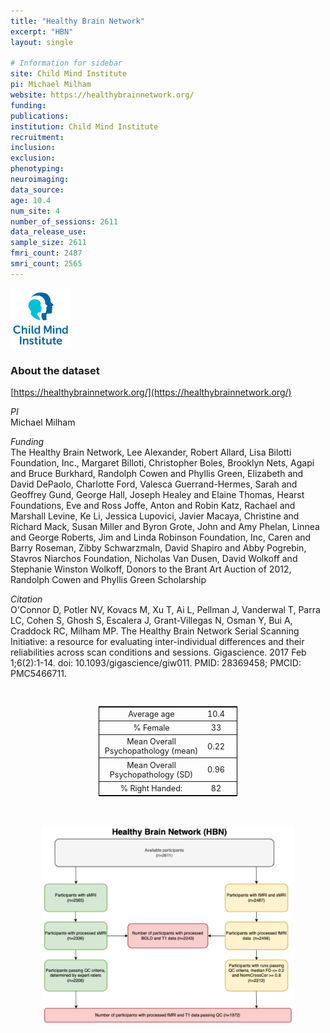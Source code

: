 ```yaml
---
title: "Healthy Brain Network"
excerpt: "HBN"
layout: single

# Information for sidebar
site: Child Mind Institute
pi: Michael Milham
website: https://healthybrainnetwork.org/
funding:
publications:
institution: Child Mind Institute
recruitment:
inclusion:
exclusion:
phenotyping:
neuroimaging:
data_source:
age: 10.4
num_site: 4
number_of_sessions: 2611
data_release_use:
sample_size: 2611
fmri_count: 2487
smri_count: 2565
---
```

<div style="text-align: left;">
     <img src="/assets/images/logos/child_mind_institute.png" style="width: auto; height: 10vw;" />
</div>

### About the dataset
[https://healthybrainnetwork.org/](https://healthybrainnetwork.org/)

*PI*
<br>
Michael Milham

*Funding*
<br>
The Healthy Brain Network, Lee Alexander, Robert Allard, Lisa Bilotti Foundation, Inc., Margaret Billoti, Christopher Boles, Brooklyn Nets, Agapi and Bruce Burkhard, Randolph Cowen and Phyllis Green, Elizabeth and David DePaolo, Charlotte Ford, Valesca Guerrand-Hermes, Sarah and Geoffrey Gund, George Hall, Joseph Healey and Elaine Thomas, Hearst Foundations, Eve and Ross Joffe, Anton and Robin Katz, Rachael and Marshall Levine, Ke Li, Jessica Lupovici, Javier Macaya, Christine and Richard Mack, Susan Miller and Byron Grote, John and Amy Phelan, Linnea and George Roberts, Jim and Linda Robinson Foundation, Inc, Caren and Barry Roseman, Zibby Schwarzmaln, David Shapiro and Abby Pogrebin, Stavros Niarchos Foundation, Nicholas Van Dusen, David Wolkoff and Stephanie Winston Wolkoff, Donors to the Brant Art Auction of 2012, Randolph Cowen and Phyllis Green Scholarship

*Citation*
<br>
O'Connor D, Potler NV, Kovacs M, Xu T, Ai L, Pellman J, Vanderwal T, Parra LC, Cohen S, Ghosh S, Escalera J, Grant-Villegas N, Osman Y, Bui A, Craddock RC, Milham MP. The Healthy Brain Network Serial Scanning Initiative: a resource for evaluating inter-individual differences and their reliabilities across scan conditions and sessions. Gigascience. 2017 Feb 1;6(2):1-14. doi: 10.1093/gigascience/giw011. PMID: 28369458; PMCID: PMC5466711.

<br>
<div class=table align='center'>
<table style="text-align: center;
width:44%; font-size:90%; border: 1px solid black">
<tr><th style="font-weight:normal">Average age</th><th style="font-weight:normal">10.4</th><th style="font-weight:normal"></th></tr>
<tr><th style="font-weight:normal">% Female</th><th style="font-weight:normal">33</th><th style="font-weight:normal"></th></tr>
<tr><th style="font-weight:normal">Mean Overall Psychopathology (mean)</th><th style="font-weight:normal">0.22</th><th style="font-weight:normal"></th></tr>
<tr><th style="font-weight:normal">Mean Overall Psychopathology (SD)</th><th style="font-weight:normal">0.96</th><th style="font-weight:normal"></th></tr>
<tr><th style="font-weight:normal">% Right Handed:</th><th style="font-weight:normal">82</th><th style="font-weight:normal"></th></tr>
<table>

<br>
<br>

<div style="text-align: center;">
     <img src="/assets/images/datasets/HBN_Flowchart.png" width="80%" height="auto" />
</div>

